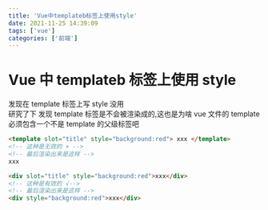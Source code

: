 ```yaml
---
title: 'Vue中templateb标签上使用style'
date: 2021-11-25 14:39:09
tags: ['vue']
categories: ['前端']
---
```


# Vue 中 templateb 标签上使用 style

发现在 template 标签上写 style 没用  
研究了下 发现 template 标签是不会被渲染成的,这也是为啥 vue 文件的 template 必须包含一个不是 template 的父级标签吧

```html
<template slot="title" style="background:red"> xxx </template>
<!-- 这种是无效的 × -->
<!-- 最后渲染出来是这样 -->
xxx

<div slot="title" style="background:red">xxx</div>
<!-- 这种是有效的 √-->
<!-- 最后渲染出来是这样 -->
<div style="background:red">xxx</div>
```
